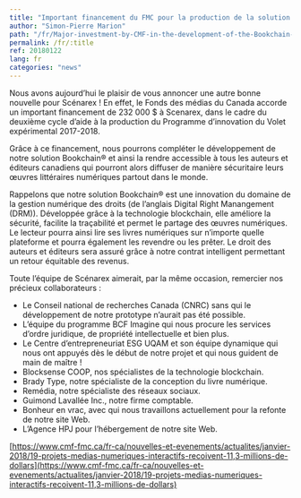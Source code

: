 ```yaml
---
title: "Important financement du FMC pour la production de la solution Bookchain® de Scénarex"
author: "Simon-Pierre Marion"
path: "/fr/Major-investment-by-CMF-in-the-development-of-the-Bookchain-solution-of-Scenarex"
permalink: /fr/:title
ref: 20180122
lang: fr
categories: "news"
---
```


Nous avons aujourd’hui le plaisir de vous annoncer une autre bonne nouvelle pour Scénarex ! En effet, le Fonds des médias du Canada accorde un important financement de 232 000 $ à Scenarex, dans le cadre du deuxième cycle d’aide à la production du Programme d’innovation du Volet expérimental 2017-2018.

Grâce à ce financement, nous pourrons compléter le développement de notre solution Bookchain® et ainsi la rendre accessible à tous les auteurs et éditeurs canadiens qui pourront alors diffuser de manière sécuritaire leurs œuvres littéraires numériques partout dans le monde.

Rappelons que notre solution Bookchain® est une innovation du domaine de la gestion numérique des droits (de l’anglais Digital Right Manangement (DRM)). Développée grâce à la technologie blockchain, elle améliore la sécurité, facilite la traçabilité et permet le partage des œuvres numériques. Le lecteur pourra ainsi lire ses livres numériques sur n’importe quelle plateforme et pourra également les revendre ou les prêter. Le droit des auteurs et éditeurs sera assuré grâce à notre contrat intelligent permettant un retour équitable des revenus.

Toute l’équipe de Scénarex aimerait, par la même occasion, remercier nos précieux collaborateurs :
* Le Conseil national de recherches Canada (CNRC) sans qui le développement de notre prototype n’aurait pas été possible.
* L’équipe du programme BCF Imagine qui nous procure les services d’ordre juridique, de propriété intellectuelle et bien plus.
* Le Centre d’entrepreneuriat ESG UQAM et son équipe dynamique qui nous ont appuyés dès le début de notre projet et qui nous guident de main de maître !
* Blocksense COOP, nos spécialistes de la technologie blockchain.
* Brady Type, notre spécialiste de la conception du livre numérique.
* Remédia, notre spécialiste des réseaux sociaux.
* Guimond Lavallée Inc., notre firme comptable.
* Bonheur en vrac, avec qui nous travaillons actuellement pour la refonte de notre site Web.
* L’Agence HPJ pour l’hébergement de notre site Web.

[https://www.cmf-fmc.ca/fr-ca/nouvelles-et-evenements/actualites/janvier-2018/19-projets-medias-numeriques-interactifs-recoivent-11,3-millions-de-dollars](https://www.cmf-fmc.ca/fr-ca/nouvelles-et-evenements/actualites/janvier-2018/19-projets-medias-numeriques-interactifs-recoivent-11,3-millions-de-dollars)
